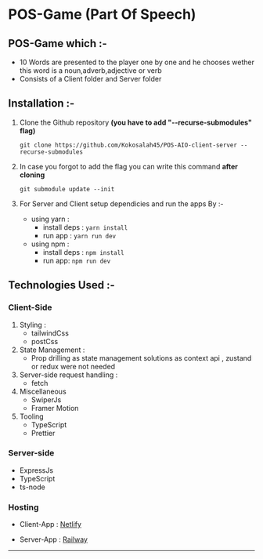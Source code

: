 # POS-Game (Part Of Speech)

## POS-Game which :-

- 10 Words are presented to the player one by one and he chooses wether this word is a noun,adverb,adjective or verb
- Consists of a Client folder and Server folder

## Installation :-

1. Clone the Github repository **(you have to add "--recurse-submodules" flag)**

   ```git
   git clone https://github.com/Kokosalah45/POS-AIO-client-server --recurse-submodules
   ```

2. In case you forgot to add the flag you can write this command **after cloning**

   ```git
   git submodule update --init
   ```

3. For Server and Client setup dependicies and run the apps By :-
   - using yarn :
     - install deps : `yarn install`
     - run app : `yarn run dev`
   - using npm :
     - install deps : `npm install`
     - run app: `npm run dev`

## Technologies Used :-

### Client-Side

1. Styling :
   - tailwindCss
   - postCss
2. State Management :
   - Prop drilling as state management solutions as context api , zustand or redux were not needed
3. Server-side request handling :
   - fetch
4. Miscellaneous
   - SwiperJs
   - Framer Motion
5. Tooling
   - TypeScript
   - Prettier

### Server-side

- ExpressJs
- TypeScript
- ts-node

### Hosting

- Client-App : [Netlify](https://635784cad40e11000825d38f--monumental-yeot-e027c5.netlify.app/)

- Server-App : [Railway](https://pos-trivia-production.up.railway.app/)

---
